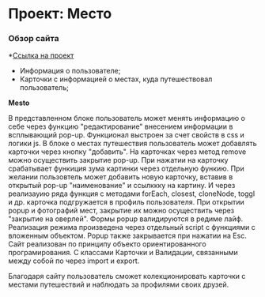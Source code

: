 # Проект: Место

### Обзор сайта

*[Ссылка на проект](https://pearnatali.github.io/mesto-OOP/)

* Информация о пользователе;
* Карточки с информацией о местах, куда путешествовал пользователь; 

**Mesto**

В представленном блоке пользователь может менять информацию о себе через функцию "редактирование" внесением информации в всплывающий pop-up. Функционал выстроен за счет свойств в css и логики js. 
В блоке о местах путешествия пользователь может добавлять карточки через кнопку "добавить".
На карточках через метод remove можно осуществить закрытие pop-up. 
При нажатии на карточку срабатывает функиция зума картинки через отдельную функию. 
При желании пользовтель может добавить новую карточку, вставив в открытый pop-up "наименование" и ссылккку на картину. И через реализауию ряда функция с методами forEach, closest, cloneNode, toggl и др. карточка подгружается в профиль пользователя. 
При открытии popup и фотографий мест, закрытие их можно осуществить через "закрытие на оверлей".
Формы popup валидируются в редиме лайф. Реализация режима произведена через отдельный script с функциями с вложенным объектом. Popup также закрывается при нажатии на Esc.
Сайт реализован по принципу объекто ориентированного програмирования. С классами Карточки и Валидации, связанными между собой по через import и export.

Благодаря сайту пользователь сможет колекционировать карточки с местами путешествий и наблюдать за профилями своих друзей. 
